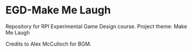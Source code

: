 # EGD-Make Me Laugh
Repository for RPI Experimental Game Design course. Project theme: Make Me Laugh

Credits to Alex McCulloch for BGM.